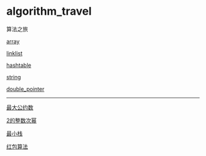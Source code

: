 # algorithm_travel
算法之旅

<a href="array/readme.md">array</a>

<a href="linklist/readme.md">linklist</a>

<a href="hashtable/readme.md">hashtable</a>

<a href="string/readme.md">string</a>

<a href="double_pointer/readme.md">double_pointer</a>

------------------------------------
<a href="最大公约数">最大公约数</a>

<a href="2的整数次幂">2的整数次幂</a>

<a href="最小栈">最小栈</a>

<a href="红包算法/红包算法.md">红包算法</a>
